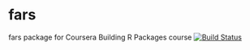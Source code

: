 # fars
fars package for Coursera Building R Packages course [![Build Status](https://travis-ci.org/CarlosSilva34/fars.svg?branch=master)](https://travis-ci.org/CarlosSilva34/fars)
